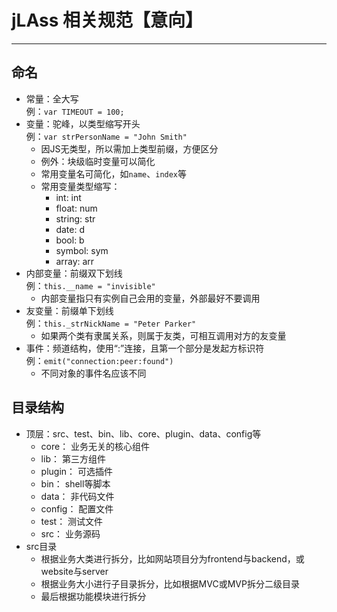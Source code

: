 # jLAss 相关规范【意向】

----

## 命名

-	常量：全大写<br>
	例：`var TIMEOUT = 100;`
-	变量：驼峰，以类型缩写开头<br>
	例：`var strPersonName = "John Smith"`
	-	因JS无类型，所以需加上类型前缀，方便区分
	-	例外：块级临时变量可以简化
	-	常用变量名可简化，如`name`、`index`等
	-	常用变量类型缩写：
		-	int:	int
		-	float:	num
		-	string:	str
		-	date:	d
		-	bool:	b
		-	symbol:	sym
		-	array:	arr
-	内部变量：前缀双下划线<br>
	例：`this.__name = "invisible"`
	-	内部变量指只有实例自己会用的变量，外部最好不要调用
-	友变量：前缀单下划线<br>
	例：`this._strNickName = "Peter Parker"`
	-	如果两个类有隶属关系，则属于友类，可相互调用对方的友变量
-	事件：频道结构，使用“:”连接，且第一个部分是发起方标识符<br>
	例：`emit("connection:peer:found")`
	-	不同对象的事件名应该不同

## 目录结构

-	顶层：src、test、bin、lib、core、plugin、data、config等
	-	core：	业务无关的核心组件
	-	lib：	第三方组件
	-	plugin：	可选插件
	-	bin：	shell等脚本
	-	data：	非代码文件
	-	config：	配置文件
	-	test：	测试文件
	-	src：	业务源码
-	src目录
	-	根据业务大类进行拆分，比如网站项目分为frontend与backend，或website与server
	-	根据业务大小进行子目录拆分，比如根据MVC或MVP拆分二级目录
	-	最后根据功能模块进行拆分
